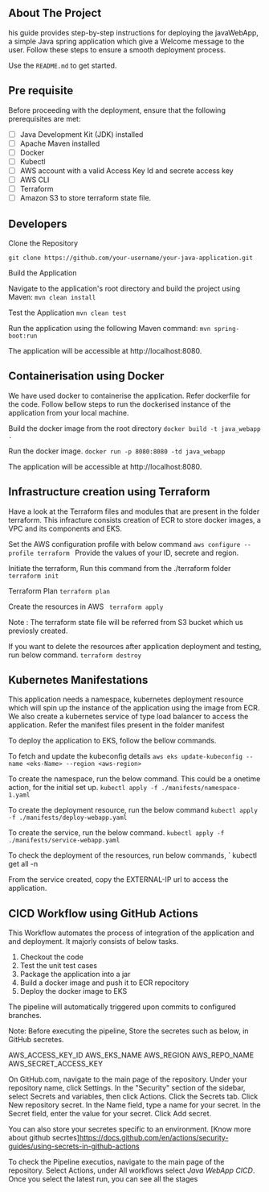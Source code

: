 ## About The Project

his guide provides step-by-step instructions for deploying the javaWebApp, a simple Java spring application which give a Welcome message to the user. Follow these steps to ensure a smooth deployment process.

Use the `README.md` to get started.

## Pre requisite
Before proceeding with the deployment, ensure that the following prerequisites are met:

- [ ] Java Development Kit (JDK) installed
- [ ] Apache Maven installed
- [ ] Docker
- [ ] Kubectl
- [ ] AWS account with a valid Access Key Id and secrete access key
- [ ] AWS CLI
- [ ] Terraform
- [ ] Amazon S3 to store terraform state file.

## Developers
Clone the Repository

` git clone https://github.com/your-username/your-java-application.git `

Build the Application

Navigate to the application's root directory and build the project using Maven:
` mvn clean install `

Test the Application 
` mvn clean test `

Run the application using the following Maven command:
` mvn spring-boot:run `

The application will be accessible at http://localhost:8080.


## Containerisation using Docker

We have used docker to containerise the application. Refer dockerfile for the code. Follow bellow steps to run the dockerised instance of the application from your local machine.

Build the docker image from the root directory
` docker build -t java_webapp . `

Run the docker image.
` docker run -p 8080:8080 -td java_webapp `

The application will be accessible at http://localhost:8080.

## Infrastructure creation using Terraform 
Have a look at the Terraform files and modules that are present in the folder terraform. This infracture consists creation of ECR to store docker images, a VPC and its components and EKS.

Set the AWS configuration profile with below command
`aws configure --profile terraform `
Provide the values of your ID, secrete and region.


Initiate the terraform, Run this command from the ./terraform folder 
` terraform init `

Terraform Plan
` terraform plan `

Create the resources in AWS
` terraform apply`

Note :
The terraform state file will be referred from S3 bucket which us previosly created. 

If you want to delete the resources after application deployment and testing, run below command.
` terraform destroy `


## Kubernetes Manifestations
This application needs a namespace, kubernetes deployment resource which will spin up the instance of the application using the image from ECR.
We also create a kubernetes service of type  load balancer to access the application.
Refer the manifest files present in the folder manifest

To deploy the application to EKS, follow the bellow commands.

To fetch and update the kubeconfig details
` aws eks update-kubeconfig --name <eks-Name> --region <aws-region> `

To create the namespace, run the below command. This could be a onetime action, for the initial set up.
` kubectl apply -f ./manifests/namespace-1.yaml ` 

To create the deployment resource, run the below command
` kubectl apply -f ./manifests/deploy-webapp.yaml ` 

To create the service, run the below command.
` kubectl apply -f ./manifests/service-webapp.yaml ` 

To check the deployment of the resources, run below commands,
` kubectl get all -n <your namespace> 

From the service created, copy the EXTERNAL-IP url to access the application.


## CICD Workflow using GitHub Actions

This Workflow automates the process of integration of the application and and deployment. It majorly consists of below tasks.
1. Checkout the code 
2. Test the unit test cases
3. Package the application into a jar
4. Build a docker image and push it to ECR repocitory
5. Deploy the docker image to EKS

The pipeline will automatically triggered upon commits to configured branches.

Note: Before executing the pipeline, Store the secretes such as below, in GitHub secretes. 

AWS_ACCESS_KEY_ID
AWS_EKS_NAME
AWS_REGION
AWS_REPO_NAME
AWS_SECRET_ACCESS_KEY

On GitHub.com, navigate to the main page of the repository.
Under your repository name, click  Settings. 
In the "Security" section of the sidebar, select  Secrets and variables, then click Actions.
Click the Secrets tab.
Click New repository secret.
In the Name field, type a name for your secret.
In the Secret field, enter the value for your secret.
Click Add secret.


You can also store your secretes specific to an environment.
[Know more about github secrtes]https://docs.github.com/en/actions/security-guides/using-secrets-in-github-actions

To check the Pipeline executios, navigate to the main page of the repository.
Select Actions, under All workflows select _Java WebApp CICD_.
Once you select the latest run, you can see all the stages 




